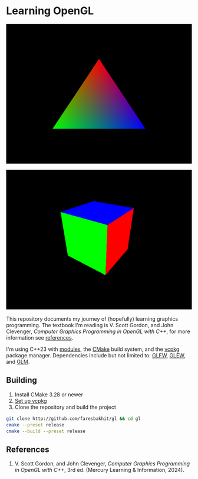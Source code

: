 # Learning OpenGL

![Triangle](./meta/triangle.png)

![Cube](./meta/cube.png)

This repository documents my journey of (hopefully) learning graphics programming. The textbook I'm reading is V. Scott Gordon, and John Clevenger, _Computer Graphics Programming in OpenGL with C++_, for more information see [references](#references).

I'm using C++23 with [modules](https://en.cppreference.com/w/cpp/language/modules.html), the [CMake](https://cmake.org) build system, and the [vcpkg](https://github.com/microsoft/vcpkg) package manager. Dependencies include but not limited to: [GLFW](https://www.glfw.org/), [GLEW](https://glew.sourceforge.net/), and [GLM](https://github.com/g-truc/glm).

## Building

1. Install CMake 3.28 or newer
2. [Set up vcpkg](https://learn.microsoft.com/en-us/vcpkg/)
3. Clone the repository and build the project

```sh
git clone http://github.com/faresbakhit/gl && cd gl
cmake --preset release
cmake --build --preset release
```

## References

1. V. Scott Gordon, and John Clevenger, _Computer Graphics Programming in OpenGL with C++_, 3rd ed. (Mercury Learning & Information, 2024).
